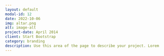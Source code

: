 ```yaml
---
layout: default
modal-id: 12
date: 2022-10-06
img: altar.png
alt: image-alt
project-date: April 2014
client: Start Bootstrap
category: branding
description: Use this area of the page to describe your project. Lorem ipsum dolor sit amet, consectetur adipisicing elit. Mollitia neque assumenda ipsam nihil, molestias magnam, recusandae quos quis inventore quisquam velit asperiores, vitae? Reprehenderit soluta, eos quod consequuntur itaque. Nam.
---
```

